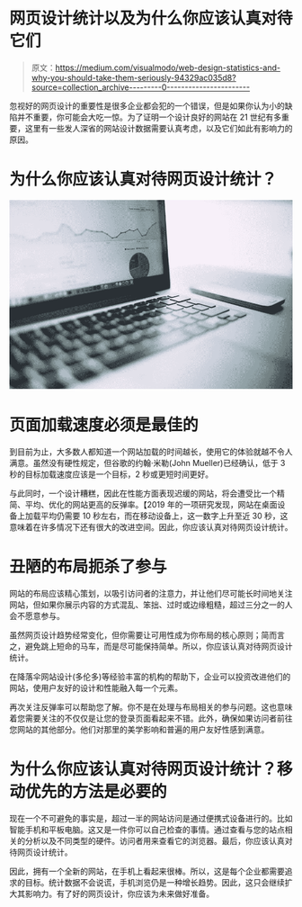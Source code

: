 # 网页设计统计以及为什么你应该认真对待它们

> 原文：<https://medium.com/visualmodo/web-design-statistics-and-why-you-should-take-them-seriously-94329ac035d8?source=collection_archive---------0----------------------->

忽视好的网页设计的重要性是很多企业都会犯的一个错误，但是如果你认为小的缺陷并不重要，你可能会大吃一惊。为了证明一个设计良好的网站在 21 世纪有多重要，这里有一些发人深省的网站设计数据需要认真考虑，以及它们如此有影响力的原因。

# 为什么你应该认真对待网页设计统计？

![](img/114e4e8b51984506f63c0cbba1c1117f.png)

# 页面加载速度必须是最佳的

到目前为止，大多数人都知道一个网站加载的时间越长，使用它的体验就越不令人满意。虽然没有硬性规定，但谷歌的约翰·米勒(John Mueller)已经确认，低于 3 秒的目标加载速度应该是一个目标，2 秒或更短时间更好。

与此同时，一个设计糟糕，因此在性能方面表现迟缓的网站，将会遭受比一个精简、平均、优化的网站更高的反弹率。【2019 年的一项研究发现，网站在桌面设备上加载平均仍需要 10 秒左右，而在移动设备上，这一数字上升至近 30 秒，这意味着在许多情况下还有很大的改进空间。因此，你应该认真对待网页设计统计。

# 丑陋的布局扼杀了参与

网站的布局应该精心策划，以吸引访问者的注意力，并让他们尽可能长时间地关注网站，但如果你展示内容的方式混乱、笨拙、过时或边缘粗糙，超过三分之一的人会不愿意参与。

虽然网页设计趋势经常变化，但你需要让可用性成为你布局的核心原则；简而言之，避免跳上短命的马车，而是尽可能保持简单。所以，你应该认真对待网页设计统计。

在降落伞网站设计(多伦多)等经验丰富的机构的帮助下，企业可以投资改进他们的网站，使用户友好的设计和性能融入每一个元素。

再次关注反弹率可以帮助您了解。你不是在处理与布局相关的参与问题。这也意味着您需要关注的不仅仅是让您的登录页面看起来不错。此外，确保如果访问者前往您网站的其他部分。他们对那里的美学影响和普遍的用户友好性感到满意。

# 为什么你应该认真对待网页设计统计？移动优先的方法是必要的

现在一个不可避免的事实是，超过一半的网站访问是通过便携式设备进行的。比如智能手机和平板电脑。这又是一件你可以自己检查的事情。通过查看与您的站点相关的分析以及不同类型的硬件。访问者用来查看它的浏览器。最后，你应该认真对待网页设计统计。

因此，拥有一个全新的网站，在手机上看起来很棒。所以，这是每个企业都需要追求的目标。统计数据不会说谎，手机浏览仍是一种增长趋势。因此，这只会继续扩大其影响力。有了好的网页设计，你应该为未来做好准备。